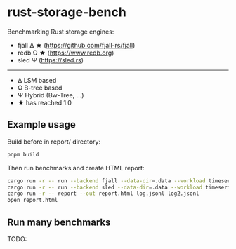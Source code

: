 # rust-storage-bench

Benchmarking Rust storage engines:

- fjall Δ ★ (https://github.com/fjall-rs/fjall)
- redb Ω ★ (https://www.redb.org)
- sled Ψ (https://sled.rs)

---

- Δ LSM based
- Ω B-tree based
- Ψ Hybrid (Bw-Tree, ...)
- ★ has reached 1.0

## Example usage

Build before in report/ directory: 

```bash
pnpm build
```

Then run benchmarks and create HTML report:

```bash
cargo run -r -- run --backend fjall --data-dir=.data --workload timeseries-write --out log.jsonl --minutes 1
cargo run -r -- run --backend sled --data-dir=.data --workload timeseries-write --out log2.jsonl --minutes 1
cargo run -r -- report --out report.html log.jsonl log2.jsonl
open report.html
```

## Run many benchmarks

TODO:

